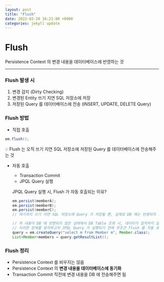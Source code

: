 ```yaml
---
layout: post
title: "Flush"
date: 2022-02-20 16:21:00 +0900
categories: jekyll update
---
```

# Flush

Persistence Context 의 변경 내용을 데이터베이스에 반영하는 것

---

### Flush 발생 시

1. 변경 감지 (Dirty Checking)
2. 변경된 Entity 쓰기 지연 SQL 저장소에 저장
3. 저장된 Query 를 데이터베이스에 전송 (INSERT, UPDATE, DELETE Query)

### Flush 방법

- 직접 호출

```java
em.flush();
```

<aside>
💡 Flush 는 오직 쓰기 지연 SQL 저장소에 저장된 Query 를 데이터베이스에 전송해주는 것

</aside>

- 자동 호출
    - Transaction Commit
    - JPQL Query 실행
    
    JPQL Query 실행 시, Flush 가 자동 호출되는 이유?
    
    ```java
    em.persist(memberA);
    em.persist(memberB);
    em.persist(memberC);
    // 여기까지 쓰기 지연 SQL 저장소에 Query 가 저장될 뿐, 실제로 DB 에는 반영되지 않음
    
    // 위 내용이 DB 에 반영되지 않은 상태에서 DB Table 조회 시, 데이터가 일치하지 않음
    // 이러한 문제를 방지하고자 JPQL Query 가 실행되기 전에 무조건 flush 를 자동 호출
    query = em.createQuery("select m from Member m", Member.class);
    List<Member>members = query.getResultList();
    ```
    

### Flush 정리

- Persistence Context 를 비우지는 않음
- Persistence Context 의 **변경 내용을 데이터베이스에 동기화**
- Transaction Commit 직전에 변경 내용을 DB 에 전송해주면 됨
